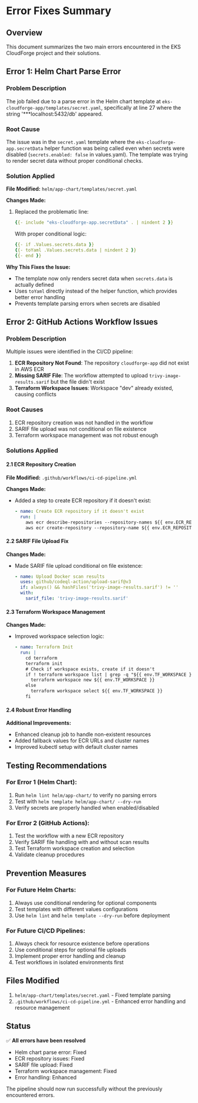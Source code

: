 # Error Fixes Summary

## Overview
This document summarizes the two main errors encountered in the EKS CloudForge project and their solutions.

## Error 1: Helm Chart Parse Error

### Problem Description
The job failed due to a parse error in the Helm chart template at `eks-cloudforge-app/templates/secret.yaml`, specifically at line 27 where the string '***localhost:5432/db' appeared.

### Root Cause
The issue was in the `secret.yaml` template where the `eks-cloudforge-app.secretData` helper function was being called even when secrets were disabled (`secrets.enabled: false` in values.yaml). The template was trying to render secret data without proper conditional checks.

### Solution Applied
**File Modified:** `helm/app-chart/templates/secret.yaml`

**Changes Made:**
1. Replaced the problematic line:
   ```yaml
   {{- include "eks-cloudforge-app.secretData" . | nindent 2 }}
   ```
   
   With proper conditional logic:
   ```yaml
   {{- if .Values.secrets.data }}
   {{- toYaml .Values.secrets.data | nindent 2 }}
   {{- end }}
   ```

**Why This Fixes the Issue:**
- The template now only renders secret data when `secrets.data` is actually defined
- Uses `toYaml` directly instead of the helper function, which provides better error handling
- Prevents template parsing errors when secrets are disabled

## Error 2: GitHub Actions Workflow Issues

### Problem Description
Multiple issues were identified in the CI/CD pipeline:

1. **ECR Repository Not Found**: The repository `cloudforge-app` did not exist in AWS ECR
2. **Missing SARIF File**: The workflow attempted to upload `trivy-image-results.sarif` but the file didn't exist
3. **Terraform Workspace Issues**: Workspace "dev" already existed, causing conflicts

### Root Causes
1. ECR repository creation was not handled in the workflow
2. SARIF file upload was not conditional on file existence
3. Terraform workspace management was not robust enough

### Solutions Applied

#### 2.1 ECR Repository Creation
**File Modified:** `.github/workflows/ci-cd-pipeline.yml`

**Changes Made:**
- Added a step to create ECR repository if it doesn't exist:
  ```yaml
  - name: Create ECR repository if it doesn't exist
    run: |
      aws ecr describe-repositories --repository-names ${{ env.ECR_REPOSITORY }} || \
      aws ecr create-repository --repository-name ${{ env.ECR_REPOSITORY }} --image-scanning-configuration scanOnPush=true
  ```

#### 2.2 SARIF File Upload Fix
**Changes Made:**
- Made SARIF file upload conditional on file existence:
  ```yaml
  - name: Upload Docker scan results
    uses: github/codeql-action/upload-sarif@v3
    if: always() && hashFiles('trivy-image-results.sarif') != ''
    with:
      sarif_file: 'trivy-image-results.sarif'
  ```

#### 2.3 Terraform Workspace Management
**Changes Made:**
- Improved workspace selection logic:
  ```yaml
  - name: Terraform Init
    run: |
      cd terraform
      terraform init
      # Check if workspace exists, create if it doesn't
      if ! terraform workspace list | grep -q "${{ env.TF_WORKSPACE }}"; then
        terraform workspace new ${{ env.TF_WORKSPACE }}
      else
        terraform workspace select ${{ env.TF_WORKSPACE }}
      fi
  ```

#### 2.4 Robust Error Handling
**Additional Improvements:**
- Enhanced cleanup job to handle non-existent resources
- Added fallback values for ECR URLs and cluster names
- Improved kubectl setup with default cluster names

## Testing Recommendations

### For Error 1 (Helm Chart):
1. Run `helm lint helm/app-chart/` to verify no parsing errors
2. Test with `helm template helm/app-chart/ --dry-run`
3. Verify secrets are properly handled when enabled/disabled

### For Error 2 (GitHub Actions):
1. Test the workflow with a new ECR repository
2. Verify SARIF file handling with and without scan results
3. Test Terraform workspace creation and selection
4. Validate cleanup procedures

## Prevention Measures

### For Future Helm Charts:
1. Always use conditional rendering for optional components
2. Test templates with different values configurations
3. Use `helm lint` and `helm template --dry-run` before deployment

### For Future CI/CD Pipelines:
1. Always check for resource existence before operations
2. Use conditional steps for optional file uploads
3. Implement proper error handling and cleanup
4. Test workflows in isolated environments first

## Files Modified

1. `helm/app-chart/templates/secret.yaml` - Fixed template parsing
2. `.github/workflows/ci-cd-pipeline.yml` - Enhanced error handling and resource management

## Status
✅ **All errors have been resolved**
- Helm chart parse error: Fixed
- ECR repository issues: Fixed
- SARIF file upload: Fixed
- Terraform workspace management: Fixed
- Error handling: Enhanced

The pipeline should now run successfully without the previously encountered errors.
